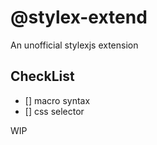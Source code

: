 # @stylex-extend

An unofficial stylexjs extension


## CheckList

- [] macro syntax
- [] css selector

WIP